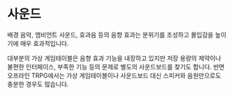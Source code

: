 # 사운드

배경 음악, 앰비언트 사운드, 효과음 등의 음향 효과는 분위기를 조성하고 몰입감을 높이기에 매우 효과적입니다.

대부분의 가상 게임테이블은 음향 효과 기능을 내장하고 있지만 저장 용량의 제약이나 불편한 인터페이스, 부족한 기능 등의 문제로 별도의 사운드보드를 찾기도 합니다.
반면 오프라인 TRPG에서는 가상 게임테이블이나 사운드보드 대신 스피커와 음원만으로도 충분한 경우도 많습니다.
